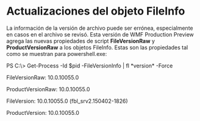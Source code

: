 # Actualizaciones del objeto FileInfo
La información de la versión de archivo puede ser errónea, especialmente en casos en el archivo se revisó. Esta versión de WMF Production Preview agrega las nuevas propiedades de script **FileVersionRaw** y **ProductVersionRaw** a los objetos FileInfo. Estas son las propiedades tal como se muestran para powershell.exe:

PS C:\\&gt; Get-Process -Id $pid -FileVersionInfo | fl \*version\* -Force

FileVersionRaw: 10.0.10055.0

ProductVersionRaw: 10.0.10055.0

FileVersion: 10.0.10055.0 (fbl\_srv2.150402-1826)

ProductVersion: 10.0.10055.0
<!--HONumber=Mar16_HO2-->
